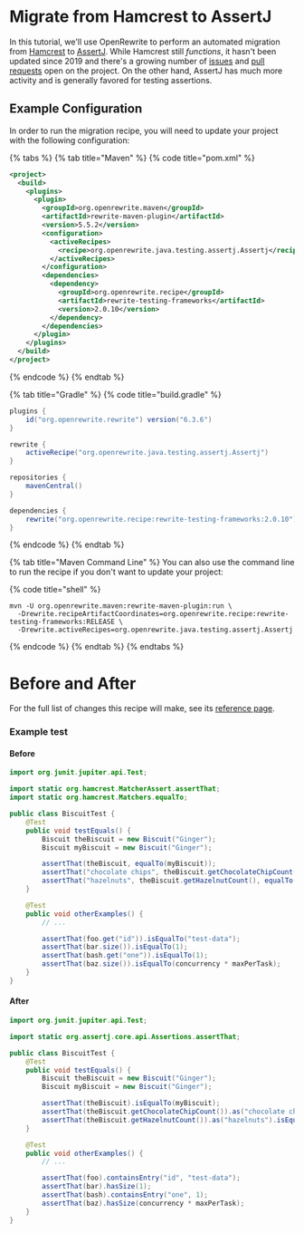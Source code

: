 # Migrate from Hamcrest to AssertJ

In this tutorial, we'll use OpenRewrite to perform an automated migration from [Hamcrest](https://hamcrest.org/JavaHamcrest/) to [AssertJ](https://assertj.github.io/doc/#assertj-overview). While Hamcrest still _functions_, it hasn't been updated since 2019 and there's a growing number of [issues](https://github.com/hamcrest/JavaHamcrest/issues) and [pull requests](https://github.com/hamcrest/JavaHamcrest/pulls) open on the project. On the other hand, AssertJ has much more activity and is generally favored for testing assertions. 

## Example Configuration

In order to run the migration recipe, you will need to update your project with the following configuration:

{% tabs %}
{% tab title="Maven" %}
{% code title="pom.xml" %}
```xml
<project>
  <build>
    <plugins>
      <plugin>
        <groupId>org.openrewrite.maven</groupId>
        <artifactId>rewrite-maven-plugin</artifactId>
        <version>5.5.2</version>
        <configuration>
          <activeRecipes>
            <recipe>org.openrewrite.java.testing.assertj.Assertj</recipe>
          </activeRecipes>
        </configuration>
        <dependencies>
          <dependency>
            <groupId>org.openrewrite.recipe</groupId>
            <artifactId>rewrite-testing-frameworks</artifactId>
            <version>2.0.10</version>
          </dependency>
        </dependencies>
      </plugin>
    </plugins>
  </build>
</project>
```
{% endcode %}
{% endtab %}

{% tab title="Gradle" %}
{% code title="build.gradle" %}
```groovy
plugins {
    id("org.openrewrite.rewrite") version("6.3.6")
}

rewrite {
    activeRecipe("org.openrewrite.java.testing.assertj.Assertj")
}

repositories {
    mavenCentral()
}

dependencies {
    rewrite("org.openrewrite.recipe:rewrite-testing-frameworks:2.0.10")
}
```
{% endcode %}
{% endtab %}

{% tab title="Maven Command Line" %}
You can also use the command line to run the recipe if you don't want to update your project:

{% code title="shell" %}
```shell
mvn -U org.openrewrite.maven:rewrite-maven-plugin:run \
  -Drewrite.recipeArtifactCoordinates=org.openrewrite.recipe:rewrite-testing-frameworks:RELEASE \
  -Drewrite.activeRecipes=org.openrewrite.java.testing.assertj.Assertj
```
{% endcode %}
{% endtab %}
{% endtabs %}

# Before and After

For the full list of changes this recipe will make, see its [reference page](https://docs.openrewrite.org/recipes/java/testing/assertj/assertj).

### Example test

#### Before

```java
import org.junit.jupiter.api.Test;

import static org.hamcrest.MatcherAssert.assertThat;
import static org.hamcrest.Matchers.equalTo;

public class BiscuitTest {
    @Test
    public void testEquals() {
        Biscuit theBiscuit = new Biscuit("Ginger");
        Biscuit myBiscuit = new Biscuit("Ginger");

        assertThat(theBiscuit, equalTo(myBiscuit));
        assertThat("chocolate chips", theBiscuit.getChocolateChipCount(), equalTo(10));
        assertThat("hazelnuts", theBiscuit.getHazelnutCount(), equalTo(3));
    }

    @Test
    public void otherExamples() {
        // ...

        assertThat(foo.get("id")).isEqualTo("test-data");
        assertThat(bar.size()).isEqualTo(1);
        assertThat(bash.get("one")).isEqualTo(1);
        assertThat(baz.size()).isEqualTo(concurrency * maxPerTask);
    }
}
```

#### After

```java
import org.junit.jupiter.api.Test;

import static org.assertj.core.api.Assertions.assertThat;

public class BiscuitTest {
    @Test
    public void testEquals() {
        Biscuit theBiscuit = new Biscuit("Ginger");
        Biscuit myBiscuit = new Biscuit("Ginger");

        assertThat(theBiscuit).isEqualTo(myBiscuit);
        assertThat(theBiscuit.getChocolateChipCount()).as("chocolate chips").isEqualTo(10);
        assertThat(theBiscuit.getHazelnutCount()).as("hazelnuts").isEqualTo(3);
    }

    @Test
    public void otherExamples() {
        // ...

        assertThat(foo).containsEntry("id", "test-data");
        assertThat(bar).hasSize(1);
        assertThat(bash).containsEntry("one", 1);
        assertThat(baz).hasSize(concurrency * maxPerTask);
    }
}
```